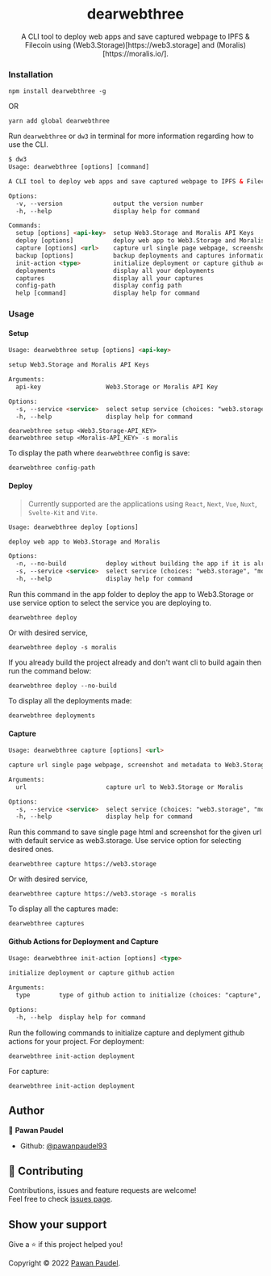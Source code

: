 <h1 align="center">dearwebthree</h1>
<p align="center">A CLI tool to deploy web apps and save captured webpage to IPFS & Filecoin using (Web3.Storage)[https://web3.storage] and (Moralis)[https://moralis.io/].</p>

### Installation
```
npm install dearwebthree -g
```

OR

```
yarn add global dearwebthree
```

Run `dearwebthree` or `dw3` in terminal for more information regarding how to use the CLI.

```html
$ dw3
Usage: dearwebthree [options] [command]

A CLI tool to deploy web apps and save captured webpage to IPFS & Filecoin using web3.storage and Moralis

Options:
  -v, --version              output the version number
  -h, --help                 display help for command

Commands:
  setup [options] <api-key>  setup Web3.Storage and Moralis API Keys
  deploy [options]           deploy web app to Web3.Storage and Moralis
  capture [options] <url>    capture url single page webpage, screenshot and metadata to Web3.Storage and Moralis
  backup [options]           backup deployments and captures information
  init-action <type>         initialize deployment or capture github action
  deployments                display all your deployments
  captures                   display all your captures
  config-path                display config path
  help [command]             display help for command
```

### Usage
#### Setup

```html
Usage: dearwebthree setup [options] <api-key>

setup Web3.Storage and Moralis API Keys

Arguments:
  api-key                  Web3.Storage or Moralis API Key

Options:
  -s, --service <service>  select setup service (choices: "web3.storage", "moralis", default: "web3.storage")
  -h, --help               display help for command
```

```
dearwebthree setup <Web3.Storage-API_KEY>
dearwebthree setup <Moralis-API_KEY> -s moralis
```

To display the path where `dearwebthree` config is save:
```
dearwebthree config-path
```

#### Deploy
> Currently supported are the applications using `React`, `Next`, `Vue`, `Nuxt`, `Svelte-Kit` and `Vite`.

```html
Usage: dearwebthree deploy [options]

deploy web app to Web3.Storage and Moralis

Options:
  -n, --no-build           deploy without building the app if it is already build
  -s, --service <service>  select service (choices: "web3.storage", "moralis", default: "web3.storage")
  -h, --help               display help for command

```

Run this command in the app folder to deploy the app to Web3.Storage or use service option to select the service you are deploying to.

```
dearwebthree deploy
```
Or with desired service,
```
dearwebthree deploy -s moralis
```

If you already build the project already and don't want cli to build again then run the command below:
```
dearwebthree deploy --no-build
```

To display all the deployments made:
```
dearwebthree deployments
```

#### Capture

```html
Usage: dearwebthree capture [options] <url>

capture url single page webpage, screenshot and metadata to Web3.Storage and Moralis

Arguments:
  url                      capture url to Web3.Storage or Moralis

Options:
  -s, --service <service>  select service (choices: "web3.storage", "moralis", default: "web3.storage")
  -h, --help               display help for command

```

Run this command to save single page html and screenshot for the given url with default service as web3.storage. Use service option for selecting desired ones.

```
dearwebthree capture https://web3.storage
```
Or with desired service,
```
dearwebthree capture https://web3.storage -s moralis
```

To display all the captures made:
```
dearwebthree captures
```

#### Github Actions for Deployment and Capture

```html
Usage: dearwebthree init-action [options] <type>

initialize deployment or capture github action

Arguments:
  type        type of github action to initialize (choices: "capture", "deployment")

Options:
  -h, --help  display help for command

```

Run the following commands to initialize capture and deplyment github actions for your project.
For deployment:
```
dearwebthree init-action deployment
```
For capture:
```
dearwebthree init-action deployment
```

## Author

👤 **Pawan Paudel**

- Github: [@pawanpaudel93](https://github.com/pawanpaudel93)

## 🤝 Contributing

Contributions, issues and feature requests are welcome!<br />Feel free to check [issues page](https://github.com/pawanpaudel93/dearwebthree/issues).

## Show your support

Give a ⭐️ if this project helped you!

Copyright © 2022 [Pawan Paudel](https://github.com/pawanpaudel93).<br />
